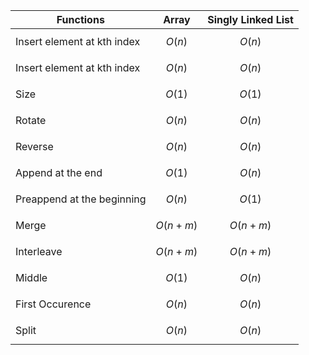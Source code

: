 | Functions | Array | Singly Linked List |
|----------|----------|----------|
| Insert element at kth index    | $$O(n)$$     | $$O(n)$$     |
| Insert element at kth index    | $$O(n)$$     | $$O(n)$$     |
| Size    | $$O(1)$$     | $$O(1)$$     |
| Rotate    | $$O(n)$$     | $$O(n)$$     |
| Reverse     | $$O(n)$$     | $$O(n)$$     |
| Append at the end    | $$O(1)$$     | $$O(n)$$     |
| Preappend at the beginning     | $$O(n)$$     | $$O(1)$$     |
| Merge     | $$O(n + m)$$     | $$O(n + m)$$     |
| Interleave     | $$O(n + m)$$     | $$O(n + m)$$     |
| Middle     | $$O(1)$$     | $$O(n)$$     |
| First Occurence     | $$O(n)$$     | $$O(n)$$     |
| Split     | $$O(n)$$     | $$O(n)$$     |
